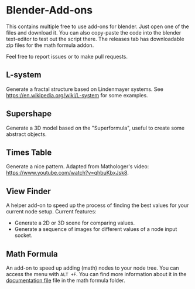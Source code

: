 # Blender-Add-ons
This contains multiple free to use add-ons for blender.
Just open one of the files and download it. You can also copy-paste the code into the blender text-editor to test out the script there. The releases tab has downloadable zip files for the math formula addon. 


Feel free to report issues or to make pull requests.

## L-system
Generate a fractal structure based on Lindenmayer systems. See https://en.wikipedia.org/wiki/L-system for some examples.

## Supershape
Generate a 3D model based on the "Superformula", useful to create some abstract objects.

## Times Table
Generate a nice pattern. Adapted from Mathologer's video: https://www.youtube.com/watch?v=qhbuKbxJsk8.

## View Finder
A helper add-on to speed up the process of finding the best values for your current node setup.
Current features:
- Generate a 2D or 3D scene for comparing values.
- Generate a sequence of images for different values of a node input socket.

## Math Formula

An add-on to speed up adding (math) nodes to your node tree. You can access the menu with `ALT +F`. You can find more information about it in the [documentation file](./math_formula/docs.md) file in the math formula folder.




